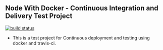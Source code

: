 ## Node With Docker - Continuous Integration and Delivery Test Project

[![build status](https://img.shields.io/travis/epicallan/node-docker/master.svg?style=flat-square)](https://travis-ci.org/epicallan/node-docker)

- This is a test project for Continuous deployment and testing using docker
  and travis-ci.

